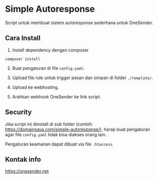 # Simple Autoresponse

Script untuk membuat sistem autoresponse sederhana untuk OneSender.

## Cara Install

1. Install dependency dengan composer
```
composer install
```

2. Buat pengaturan di file `config.yaml`.

3. Upload file rule untuk trigger pesan dan simpan di folder `./template/`.

4. Upload ke webhosting.

5. Arahkan webhook OneSender ke link script.


## Security

Jika script ini diinstall di sub folder (contoh: https://domainsaya.com/simple-autoresponse/), harap buat pengaturan agar file `config.yaml` tidak bisa diakses orang lain.

Pengaturan keamanan dapat dibuat via file `.htaccess`.

## Kontak info

https://onesender.net